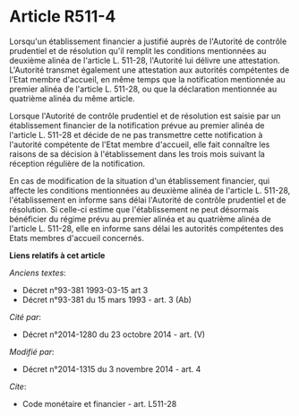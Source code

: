 # Article R511-4

Lorsqu'un établissement financier a justifié auprès de l'Autorité de contrôle prudentiel et de résolution qu'il remplit les
conditions mentionnées au deuxième alinéa de l'article L. 511-28, l'Autorité lui délivre une attestation. L'Autorité transmet
également une attestation aux autorités compétentes de l'Etat membre d'accueil, en même temps que la notification mentionnée
au premier alinéa de l'article L. 511-28, ou que la déclaration mentionnée au quatrième alinéa du même article. 

Lorsque l'Autorité de contrôle prudentiel et de résolution est saisie par un établissement financier de la notification
prévue au premier alinéa de l'article L. 511-28 et décide de ne pas transmettre cette notification à l'autorité compétente de
l'Etat membre d'accueil, elle fait connaître les raisons de sa décision à l'établissement dans les trois mois suivant la
réception régulière de la notification. 

En cas de modification de la situation d'un établissement financier, qui affecte les conditions mentionnées au deuxième
alinéa de l'article L. 511-28, l'établissement en informe sans délai l'Autorité de contrôle prudentiel et de résolution. Si
celle-ci estime que l'établissement ne peut désormais bénéficier du régime prévu au premier alinéa et au quatrième alinéa de
l'article L. 511-28, elle en informe sans délai les autorités compétentes des Etats membres d'accueil concernés.

**Liens relatifs à cet article**

_Anciens textes_:

  - Décret n°93-381 1993-03-15 art 3
  - Décret n°93-381 du 15 mars 1993 - art. 3 (Ab)

_Cité par_:

  - Décret n°2014-1280 du 23 octobre 2014 - art. (V)

_Modifié par_:

  - Décret n°2014-1315 du 3 novembre 2014 - art. 4

_Cite_:

  - Code monétaire et financier - art. L511-28
